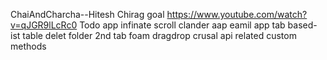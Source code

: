 ChaiAndCharcha--Hitesh
Chirag goal
https://www.youtube.com/watch?v=qJGR9lLcRc0
Todo app
infinate scroll
clander aap
eamil app
tab based- ist table delet folder
2nd tab foam
dragdrop
crusal
api related
custom methods
